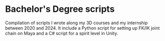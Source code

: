 # Bachelor's Degree scripts
Compilation of scripts I wrote along my 3D courses and my internship between 2020 and 2024.
It include a Python script for setting up FK/IK joint chain on Maya
and a C# script for a spirit level in Unity.
